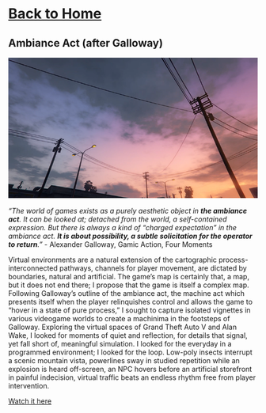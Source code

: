 # [Back to Home](index.md)

## Ambiance Act (after Galloway)

![Screenshot from 'Ambiance Act'](../images/2023/ambianceAct1.png)

*“The world of games exists as a purely aesthetic object in **the ambiance act**. It can be looked at; detached from the world, a self-contained expression. But there is always a kind of “charged expectation” in the ambiance act. **It is about possibility, a subtle solicitation for the operator to return**.”* - Alexander Galloway, Gamic Action, Four Moments

Virtual environments are a natural extension of the cartographic process- interconnected pathways, channels for player movement, are dictated by boundaries, natural and artificial. The game’s map is certainly that, a map, but it does not end there; I propose that the game is itself a complex map. Following Galloway’s outline of the ambiance act, the machine act which presents itself when the player relinquishes control and allows the game to “hover in a state of pure process,” I sought to capture isolated vignettes in various videogame worlds to create a machinima in the footsteps of Galloway. Exploring the virtual spaces of Grand Theft Auto V and Alan Wake, I looked for moments of quiet and reflection, for details that signal, yet fall short of, meaningful simulation. I looked for the everyday in a programmed environment; I looked for the loop. Low-poly insects interrupt a scenic mountain vista, powerlines sway in studied repetition while an explosion is heard off-screen, an NPC hovers before an artificial storefront in painful indecision, virtual traffic beats an endless rhythm free from player intervention.

[Watch it here](https://youtu.be/XAWX3zHn01E)
